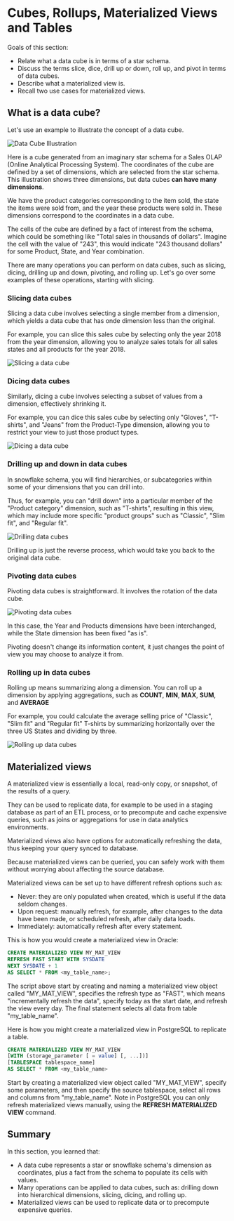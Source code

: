 # Cubes, Rollups, Materialized Views and Tables

Goals of this section:

- Relate what a data cube is in terms of a star schema.
- Discuss the terms slice, dice, drill up or down, roll up, and pivot in terms of data cubes.
- Describe what a materialized view is.
- Recall two use cases for materialized views.

## What is a data cube?

Let's use an example to illustrate the concept of a data cube. 

![Data Cube Illustration](./assets/data_cube.png)

Here is a cube generated from an imaginary star schema for a Sales OLAP (Online Analytical Processing System). The coordinates of the cube are defined by a set of dimensions, which are selected from the star schema. This illustration shows three dimensions, but data cubes **can have many dimensions**.

We have the product categories corresponding to the item sold, the state the items were sold from, and the year these products were sold in. These dimensions correspond to the coordinates in a data cube.

The cells of the cube are defined by a fact of interest from the schema, which could be something like "Total sales in thousands of dollars". Imagine the cell with the value of "243", this would indicate "243 thousand dollars" for some Product, State, and Year combination.

There are many operations you can perform on data cubes, such as slicing, dicing, drilling up and down, pivoting, and rolling up. Let's go over some examples of these operations, starting with slicing.

### Slicing data cubes

Slicing a data cube involves selecting a single member from a dimension, which yields a data cube that has onde dimension less than the original.

For example, you can slice this sales cube by selecting only the year 2018 from the year dimension, allowing you to analyze sales totals for all sales states and all products for the year 2018.

![Slicing a data cube](./assets/data_cube_slicing.png)

### Dicing data cubes

Similarly, dicing a cube involves selecting a subset of values from a dimension, effectively shrinking it.

For example, you can dice this sales cube by selecting only "Gloves", "T-shirts", and "Jeans" from the Product-Type dimension, allowing you to restrict your view to just those product types.

![Dicing a data cube](./assets/data_cube_dicing.png)

### Drilling up and down in data cubes

In snowflake schema, you will find hierarchies, or subcategories within some of your dimensions that you can drill into. 

Thus, for example, you can "drill down" into a particular member of the "Product category" dimension, such as "T-shirts", resulting in this view, which may include more specific "product groups" such as "Classic", "Slim fit", and "Regular fit".

![Drilling data cubes](./assets/data_cube_drilling.png)

Drilling up is just the reverse process, which would take you back to the original data cube.

### Pivoting data cubes

Pivoting data cubes is straightforward. It involves the rotation of the data cube.

![Pivoting data cubes](./assets/data_cube_pivoting.png)

In this case, the Year and Products dimensions have been interchanged, while the State dimension has been fixed "as is".

Pivoting doesn't change its information content, it just changes the point of view you may choose to analyze it from.

### Rolling up in data cubes

Rolling up means summarizing along a dimension. You can roll up a dimension by applying aggregations, such as **COUNT**, **MIN**, **MAX**, **SUM**, and **AVERAGE**

For example, you could calculate the average selling price of "Classic", "Slim fit" and "Regular fit" T-shirts by summarizing horizontally over the three US States and dividing by three.

![Rolling up data cubes](./assets/data_cube_rolling_up.png)

## Materialized views

A materialized view is essentially a local, read-only copy, or snapshot, of the results of a query. 

They can be used to replicate data, for example to be used in a staging database as part of an ETL process, or to precompute and cache expensive queries, such as joins or aggregations for use in data analytics environments.

Materialized views also have options for automatically refreshing the data, thus keeping your query synced to database.

Because materialized views can be queried, you can safely work with them without worrying about affecting the source database.

Materialized views can be set up to have different refresh options such as:

- Never: they are only populated when created, which is useful if the data seldom changes.
- Upon request: manually refresh, for example, after changes to the data have been made, or scheduled refresh, after daily data loads.
- Immediately: automatically refresh after every statement.

This is how you would create a materialized view in Oracle:

```sql
CREATE MATERIALIZED VIEW MY_MAT_VIEW
REFRESH FAST START WITH SYSDATE
NEXT SYSDATE + 1
AS SELECT * FROM <my_table_name>;
```

The script above start by creating and naming a materialized view object called "MY_MAT_VIEW", specifies the refresh type as "FAST", which means "incrementally refresh the data", specify today as the start date, and refresh the view every day. The final statement selects all data from table "my_table_name".

Here is how you might create a materialized view in PostgreSQL to replicate a table.

```sql
CREATE MATERIALIZED VIEW MY_MAT_VIEW
[WITH (storage_parameter [ = value] [, ...])]
[TABLESPACE tablespace_name]
AS SELECT * FROM <my_table_name>
```

Start by creating a materialized view object called "MY_MAT_VIEW", specify some parameters, and then specify the source tablespace, select all rows and columns from "my_table_name". Note in PostgreSQL you can only refresh materialized views manually, using the **REFRESH MATERIALIZED VIEW** command.

## Summary

In this section, you learned that:

- A data cube represents a star or snowflake schema's dimension as coordinates, plus a fact from the schema to populate its cells with values.
- Many operations can be applied to data cubes, such as: drilling down into hierarchical dimensions, slicing, dicing, and rolling up.
- Materialized views can be used to replicate data or to precompute expensive queries.